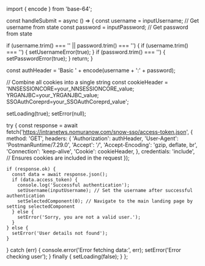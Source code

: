 import { encode } from 'base-64';

const handleSubmit = async () => {
  const username = inputUsername;  // Get username from state
  const password = inputPassword;  // Get password from state

  if (username.trim() === '' || password.trim() === '') {
    if (username.trim() === '') {
      setUsernameError(true);
    }
    if (password.trim() === '') {
      setPasswordError(true);
    }
    return;
  }

  const authHeader = 'Basic ' + encode(username + ':' + password);

  // Combine all cookies into a single string
  const cookieHeader = 'NNSESSIONCORE=your_NNSESSIONCORE_value; YRGANJBC=your_YRGANJBC_value; SSOAuthCoreprd=your_SSOAuthCoreprd_value';

  setLoading(true);
  setError(null);

  try {
    const response = await fetch('https://intranetws.nomuranow.com/snow-sso/access-token.json', {
      method: 'GET',
      headers: {
        'Authorization': authHeader,
        'User-Agent': 'PostmanRuntime/7.29.0',
        'Accept': '*/*',
        'Accept-Encoding': 'gzip, deflate, br',
        'Connection': 'keep-alive',
        'Cookie': cookieHeader,
      },
      credentials: 'include', // Ensures cookies are included in the request
    });

    if (response.ok) {
      const data = await response.json();
      if (data.access_token) {
        console.log('Successful authentication');
        setUsername(inputUsername); // Set the username after successful authentication
        setSelectedComponent(0); // Navigate to the main landing page by setting selectedComponent
      } else {
        setError('Sorry, you are not a valid user.');
      }
    } else {
      setError('User details not found');
    }
  } catch (err) {
    console.error('Error fetching data:', err);
    setError('Error checking user');
  } finally {
    setLoading(false);
  }
};
